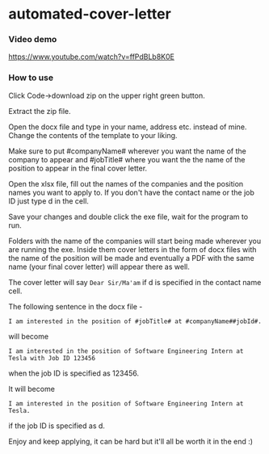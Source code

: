 # automated-cover-letter

### Video demo 

https://www.youtube.com/watch?v=ffPdBLb8K0E

### How to use

Click Code->download zip on the upper right green button.

Extract the zip file.

Open the docx file and type in your name, address etc. instead of mine. Change the contents of the template to your liking.

Make sure to put #companyName# wherever you want the name of the company to appear and #jobTitle# where you want the the name of the position to appear in the final cover letter.

Open the xlsx file, fill out the names of the companies and the position names you want to apply to. If you don't have the contact name or the job ID just type d in the cell.

Save your changes and double click the exe file, wait for the program to run.

Folders with the name of the companies will start being made wherever you are running the exe. Inside them cover letters in the form of docx files with the name of the position will be made and eventually a PDF with the same name (your final cover letter) will appear there as well.

The cover letter will say ```Dear Sir/Ma'am``` if d is specified in the contact name cell.

The following sentence in the docx file -
```
I am interested in the position of #jobTitle# at #companyName##jobId#. 
```
will become 
```
I am interested in the position of Software Engineering Intern at Tesla with Job ID 123456
```
when the job ID is specified as 123456.

It will become
```
I am interested in the position of Software Engineering Intern at Tesla. 
```
if the job ID is specified as d.

Enjoy and keep applying, it can be hard but it'll all be worth it in the end :)
